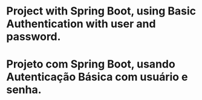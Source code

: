 # Project with Spring Boot, using Basic Authentication with user and password.
# Projeto com Spring Boot, usando Autenticação Básica com usuário e senha.
